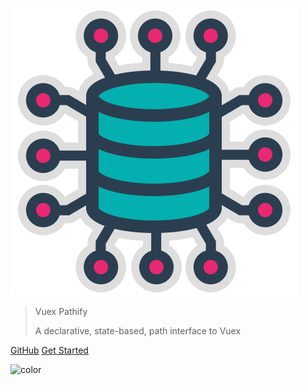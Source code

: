 ![logo](assets/img/logos/logo.png)

<blockquote>
    <p class="title">Vuex Pathify</p>
    <p class="strapline">A declarative, state-based, path interface to Vuex</p>
</blockquote>

[GitHub](https://github.com/davestewart/vuex-pathify)
[Get Started](#home)


![color](#FFFFFF)